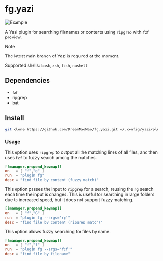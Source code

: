 # fg.yazi

![Example](https://github.com/DreamMaoMao/fg.yazi/assets/30348075/4b34ff25-800f-4250-b109-172f12a8b0ce)

A Yazi plugin for searching filenames or contents using `ripgrep` with `fzf`
preview.

> [!NOTE]
> The latest main branch of Yazi is required at the moment.
>
> Supported shells: `bash`, `zsh`, `fish`, `nushell`

## Dependencies

- fzf
- ripgrep
- bat

## Install

```bash
git clone https://github.com/DreamMaoMao/fg.yazi.git ~/.config/yazi/plugins/fg.yazi
```

### Usage

This option uses `ripgrep` to output all the matching lines of all files, and
then uses `fzf` to fuzzy search among the matches.

```toml
[[manager.prepend_keymap]]
on   = [ "f","g" ]
run  = "plugin fg"
desc = "find file by content (fuzzy match)"
```

This option passes the input to `ripgrep` for a search, reusing the `rg` search
each time the input is changed. This is useful for searching in large folders
due to increased speed, but it does not support fuzzy matching.

```toml
[[manager.prepend_keymap]]
on   = [ "f","G" ]
run  = "plugin fg --args='rg'"
desc = "find file by content (ripgrep match)"
```

This option allows fuzzy searching for files by name.

```toml
[[manager.prepend_keymap]]
on   = [ "f","f" ]
run  = "plugin fg --args='fzf'"
desc = "find file by filename"
```
